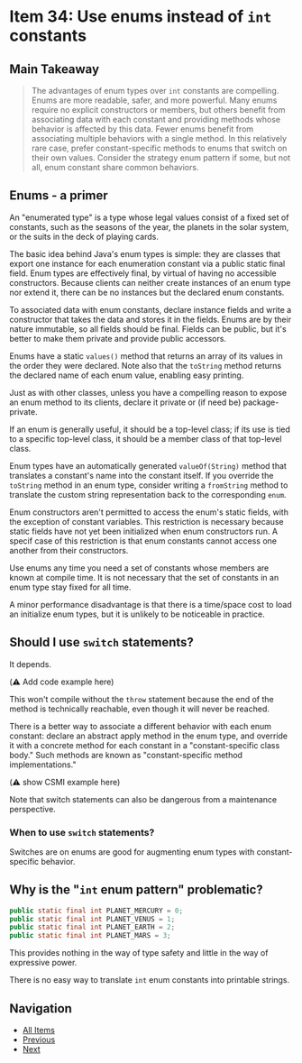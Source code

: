 # Item 34: Use enums instead of `int` constants

## Main Takeaway

> The advantages of enum types over `int` constants are compelling. Enums are more readable, safer, and more powerful. Many enums require no explicit constructors or members, but others benefit from associating data with each constant and providing methods whose behavior is affected by this data. Fewer enums benefit from associating multiple behaviors with a single method. In this relatively rare case, prefer constant-specific methods to enums that switch on their own values. Consider the strategy enum pattern if some, but not all, enum constant share common behaviors.

## Enums - a primer

An "enumerated type" is a type whose legal values consist of a fixed set of constants, such as the seasons of the year, the planets in the solar system, or the suits in the deck of playing cards.

The basic idea behind Java's enum types is simple: they are classes that export one instance for each enumeration constant via a public static final field. Enum types are effectively final, by virtual of having no accessible constructors. Because clients can neither create instances of an enum type nor extend it, there can be no instances but the declared enum constants.

To associated data with enum constants, declare instance fields and write a constructor that takes the data and stores it in the fields. Enums are by their nature immutable, so all fields should be final. Fields can be public, but it's better to make them private and provide public accessors.

Enums have a static `values()` method that returns an array of its values in the order they were declared. Note also that the `toString` method returns the declared name of each enum value, enabling easy printing.

Just as with other classes, unless you have a compelling reason to expose an enum method to its clients, declare it private or (if need be) package-private.

If an enum is generally useful, it should be a top-level class; if its use is tied to a specific top-level class, it should be a member class of that top-level class.

Enum types have an automatically generated `valueOf(String)` method that translates a constant's name into the constant itself. If you override the `toString` method in an enum type, consider writing a `fromString` method to translate the custom string representation back to the corresponding `enum`.

Enum constructors aren't permitted to access the enum's static fields, with the exception of constant variables. This restriction is necessary because static fields have not yet been initialized when enum constructors run. A specif case of this restriction is that enum constants cannot access one another from their constructors.

Use enums any time you need a set of constants whose members are known at compile time. It is not necessary that the set of constants in an enum type stay fixed for all time.

A minor performance disadvantage is that there is a time/space cost to load an initialize enum types, but it is unlikely to be noticeable in practice.

## Should I use `switch` statements?

It depends.

(:warning: Add code example here)

This won't compile without the `throw` statement because the end of the method is technically reachable, even though it will never be reached.

There is a better way to associate a different behavior with each enum constant: declare an abstract apply method in the enum type, and override it with a concrete method for each constant in a "constant-specific class body." Such methods are known as "constant-specific method implementations."

(:warning: show CSMI example here)

Note that switch statements can also be dangerous from a maintenance perspective.

### When to use `switch` statements?

Switches are on enums are good for augmenting enum types with constant-specific behavior.

## Why is the  "`int` enum pattern" problematic?

```java
public static final int PLANET_MERCURY = 0;
public static final int PLANET_VENUS = 1;
public static final int PLANET_EARTH = 2;
public static final int PLANET_MARS = 3;
```

This provides nothing in the way of type safety and little in the way of expressive power.

There is no easy way to translate `int` enum constants into printable strings.

## Navigation

- [All Items](../README.md#items)
- [Previous](./item-33-consider-typesafe-heterogeneous-containers.md)
- [Next](./item-34-use-enums-instead-of-constants.md)
